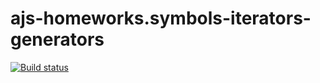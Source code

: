 # ajs-homeworks.symbols-iterators-generators
[![Build status](https://ci.appveyor.com/api/projects/status/cdvth8dxdo90xgu4?svg=true)](https://ci.appveyor.com/project/KirillSenkov/ajs-homeworks-symbols-iterators-generators)


